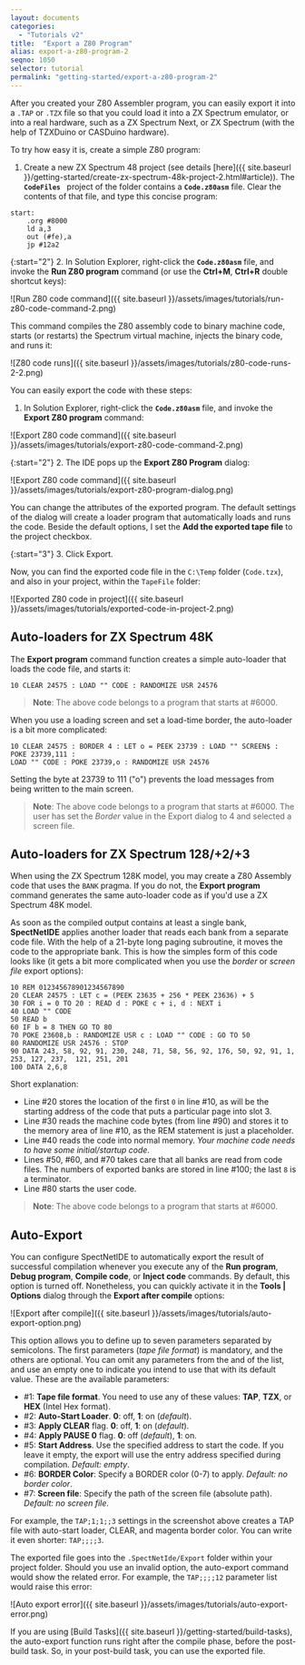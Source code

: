 ```yaml
---
layout: documents
categories: 
  - "Tutorials v2"
title:  "Export a Z80 Program"
alias: export-a-z80-program-2
seqno: 1050
selector: tutorial
permalink: "getting-started/export-a-z80-program-2"
---
```


After you created your Z80 Assembler program, you can easily export it into a `.TAP` or `.TZX` file so that you
could load it into a ZX Spectrum emulator, or into a real hardware, such as a ZX Spectrum Next, or ZX Spectrum
(with the help of TZXDuino or CASDuino hardware).

To try how easy it is, create a simple Z80 program:

1. Create a new ZX Spectrum 48 project (see details [here]({{ site.baseurl }}/getting-started/create-zx-spectrum-48k-project-2.html#article)).
The __`CodeFiles `__ project of the folder contains a __`Code.z80asm`__ file. Clear the contents of that file, and type this concise program:

```
start:
    .org #8000
    ld a,3
    out (#fe),a
    jp #12a2
```

{:start="2"}
2. In Solution Explorer, right-click the __`Code.z80asm`__ file, and invoke the __Run Z80 program__ command (or use the __Ctrl+M__, __Ctrl+R__ double shortcut keys):

![Run Z80 code command]({{ site.baseurl }}/assets/images/tutorials/run-z80-code-command-2.png)

This command compiles the Z80 assembly code to binary machine code, starts (or restarts) the Spectrum virtual machine,
injects the binary code, and runs it:

![Z80 code runs]({{ site.baseurl }}/assets/images/tutorials/z80-code-runs-2-2.png)

You can easily export the code with these steps:

1. In Solution Explorer, right-click the __`Code.z80asm`__ file, and invoke the __Export Z80 program__ command:

![Export Z80 code command]({{ site.baseurl }}/assets/images/tutorials/export-z80-code-command-2.png)

{:start="2"}
2. The IDE pops up the __Export Z80 Program__ dialog:

![Export Z80 code command]({{ site.baseurl }}/assets/images/tutorials/export-z80-program-dialog.png)

You can change the attributes of the exported program. The default settings of the dialog will create a loader program that automatically loads and runs the code. Beside the default options, I set the __Add the exported tape file__ to the project checkbox.

{:start="3"}
3. Click Export.

Now, you can find the exported code file in the `C:\Temp` folder (`Code.tzx`), and also in your project, within the `TapeFile` folder:

![Exported Z80 code in project]({{ site.baseurl }}/assets/images/tutorials/exported-code-in-project-2.png)

## Auto-loaders for ZX Spectrum 48K

The __Export program__ command function creates a simple auto-loader that loads the code file, and starts it:

```
10 CLEAR 24575 : LOAD "" CODE : RANDOMIZE USR 24576
```

> __Note__: The above code belongs to a program that starts at #6000.

When you use a loading screen and set a load-time border, the auto-loader is a bit more complicated:

```
10 CLEAR 24575 : BORDER 4 : LET o = PEEK 23739 : LOAD "" SCREEN$ : POKE 23739,111 :
LOAD "" CODE : POKE 23739,o : RANDOMIZE USR 24576
```

Setting the byte at 23739 to 111 ("o") prevents the load messages from being written to the main screen.

> __Note__: The above code belongs to a program that starts at #6000. The user has set the *Border* value in the Export dialog to 4 and selected a screen file.

## Auto-loaders for ZX Spectrum 128/+2/+3

When using the ZX Spectrum 128K model, you may create a Z80 Assembly code that uses the `BANK` pragma. If you do not, the __Export program__ command generates the same auto-loader code as if you'd use a ZX Spectrum 48K model.

As soon as the compiled output contains at least a single bank, __SpectNetIDE__ applies another loader that reads each bank from a separate code file. With the help of a 21-byte long paging subroutine, it moves the code to the appropriate bank. This is how the simples form of this code looks like (it gets a bit more complicated when you use the *border* or *screen file* export options):

```
10 REM 012345678901234567890
20 CLEAR 24575 : LET c = (PEEK 23635 + 256 * PEEK 23636) + 5
30 FOR i = 0 TO 20 : READ d : POKE c + i, d : NEXT i
40 LOAD "" CODE
50 READ b
60 IF b = 8 THEN GO TO 80
70 POKE 23608,b : RANDOMIZE USR c : LOAD "" CODE : GO TO 50
80 RANDOMIZE USR 24576 : STOP
90 DATA 243, 58, 92, 91, 230, 248, 71, 58, 56, 92, 176, 50, 92, 91, 1, 253, 127, 237,  121, 251, 201
100 DATA 2,6,8
```

Short explanation: 

- Line #20 stores the location of the first `0` in line #10, as will be the starting address of the code that puts a particular page into slot 3.
- Line #30 reads the machine code bytes (from line #90) and stores it to the memory area of line #10, as the REM statement is just a placeholder.
- Line #40 reads the code into normal memory. *Your machine code needs to have some initial/startup code*.
- Lines #50, #60, and #70 takes care that all banks are read from code files. The numbers of exported banks are stored in line #100; the last `8` is a terminator.
- Line #80 starts the user code.

> __Note__: The above code belongs to a program that starts at #6000.

## Auto-Export

You can configure SpectNetIDE to automatically export the result of successful compilation whenever you execute any of the **Run program**, **Debug program**, **Compile code**, or **Inject code** commands. By default, this option is turned off. Nonetheless, you can quickly activate it in the **Tools \| Options** dialog through the **Export after compile** options:

![Export after compile]({{ site.baseurl }}/assets/images/tutorials/auto-export-option.png)

This option allows you to define up to seven parameters separated by semicolons. The first parameters (_tape file format_) is mandatory, and the others are optional. You can omit any parameters from the and of the list, and use an empty one to indicate you intend to use that with its default value. These are the available parameters:

- #1: **Tape file format**. You need to use any of these values: **TAP**, **TZX**, or **HEX** (Intel Hex format).
- #2: **Auto-Start Loader**. **0**: off, **1**: on (_default_).
- #3: **Apply CLEAR** flag. **0**: off, **1**: on (_default_).
- #4: **Apply PAUSE 0** flag. **0**: off (_default_), **1**: on.
- #5: **Start Address**. Use the specified address to start the code. If you leave it empty, the export will use the entry address specified during compilation. _Default: empty_.
- #6: **BORDER Color**: Specify a BORDER color (0-7) to apply. _Default: no border color_.
- #7: **Screen file**: Specify the path of the screen file (absolute path). _Default: no screen file_.

For example, the `TAP;1;1;;3` settings in the screenshot above creates a TAP file with auto-start loader, CLEAR, and magenta border color. You can write it even shorter: `TAP;;;;3`.

The exported file goes into the `.SpectNetIde/Export` folder within your project folder. Should you use an invalid option, the auto-export command would show the related error. For example, the `TAP;;;;12` parameter list would raise this error:

![Auto export error]({{ site.baseurl }}/assets/images/tutorials/auto-export-error.png)

If you are using [Build Tasks]({{ site.baseurl }}/getting-started/build-tasks), the auto-export function runs right after the compile phase, before the post-build task. So, in your post-build task, you can use the exported file.